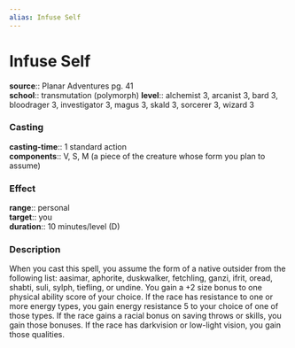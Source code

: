 ```yaml
---
alias: Infuse Self
---
```


# Infuse Self 

**source**:: Planar Adventures pg. 41  
**school**:: transmutation (polymorph)
**level**:: alchemist 3, arcanist 3, bard 3, bloodrager 3, investigator 3, magus 3, skald 3, sorcerer 3, wizard 3

### Casting 

**casting-time**:: 1 standard action  
**components**:: V, S, M (a piece of the creature whose form you plan to assume)

### Effect 

**range**:: personal  
**target**:: you  
**duration**:: 10 minutes/level (D)

### Description 

When you cast this spell, you assume the form of a native outsider from the following list: aasimar, aphorite, duskwalker, fetchling, ganzi, ifrit, oread, shabti, suli, sylph, tiefling, or undine. You gain a +2 size bonus to one physical ability score of your choice. If the race has resistance to one or more energy types, you gain energy resistance 5 to your choice of one of those types. If the race gains a racial bonus on saving throws or skills, you gain those bonuses. If the race has darkvision or low-light vision, you gain those qualities.
